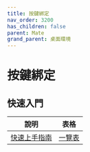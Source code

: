 ```yaml
---
title: 按鍵綁定
nav_order: 3200
has_children: false
parent: Mate
grand_parent: 桌面環境
---
```



# 按鍵綁定


## 快速入門

| 說明 | 表格 |
| --- | --- |
| [快速上手指南](https://samwhelp.github.io/system-modeling/read/zh_tw/quick-start) | [一覽表](https://samwhelp.github.io/system-modeling/read/zh_tw/quick-start/cheat-sheet) |

